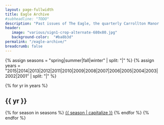 ```yaml
---
layout: page-fullwidth
title: Eagle Archive
#subheadline: "TODO"
description: "Past issues of The Eagle, the quarterly Carrollton Manor newsletter"
header:
   image: "various/sign1-crop-alternate-680x80.jpg"
   background-color:  "#ba8b3d"
permalink: "/eagle-archive/"
breadcrumb: false
---
```


{% assign seasons = "spring|summer|fall|winter" | split: "|" %}
{% assign years = "2015|2014|2013|2012|2011|2010|2009|2008|2007|2006|2005|2004|2003|2002|2001" | split: "|" %}

{% for yr in years %}
## {{ yr }} 
{% for season in seasons %}
<a href="/resources/eagle-archive/eagle-{{ yr }}-{{ season }}.pdf">{{ season | capitalize }}</a>
{% endfor %}
{% endfor %}
